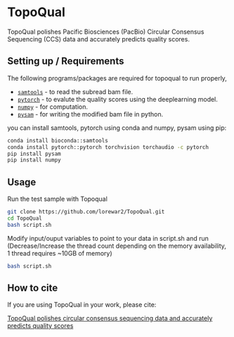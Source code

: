# TopoQual

TopoQual polishes Pacific Biosciences (PacBio) Circular Consensus Sequencing (CCS) data and accurately predicts quality scores.

## Setting up / Requirements

The following programs/packages are required for topoqual to run properly,

*   [`samtools`](http://www.htslib.org/) - to read the subread bam file.
*   [`pytorch`](https://pytorch.org/) - to evalute the quality scores using the deeplearning model.
*   [`numpy`](https://numpy.org/) - for computation.
*   [`pysam`](https://github.com/PacificBiosciences/actc) - for writing the modified bam file in python.

you can install samtools, pytorch using conda and numpy, pysam using pip:

```bash
conda install bioconda::samtools
conda install pytorch::pytorch torchvision torchaudio -c pytorch
pip install pysam
pip install numpy
```

## Usage

Run the test sample with Topoqual

```bash
git clone https://github.com/lorewar2/TopoQual.git
cd TopoQual
bash script.sh
```

Modify input/ouput variables to point to your data in script.sh and run
(Decrease/Increase the thread count depending on the memory availability, 1 thread requires ~10GB of memory)

```bash
bash script.sh
```

## How to cite

If you are using TopoQual in your work, please cite:

[TopoQual polishes circular consensus sequencing data and accurately predicts quality scores](https://link.com)